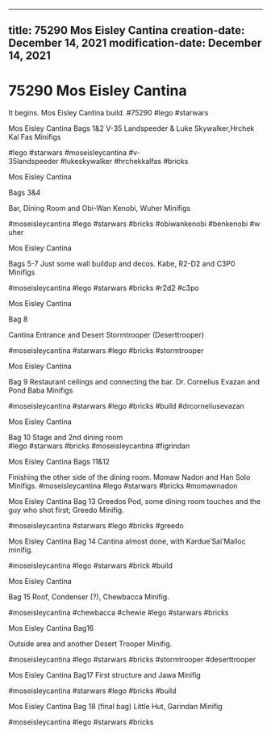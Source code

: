 ----
title: 75290 Mos Eisley Cantina
creation-date: December 14, 2021
modification-date: December 14, 2021
----

# 75290 Mos Eisley Cantina

It begins. Mos Eisley Cantina build.
#75290 #lego #starwars 

Mos Eisley Cantina
Bags 1&2
V-35 Landspeeder & Luke Skywalker,Hrchek Kal Fas Minifigs

#lego #starwars #moseisleycantina #v-35landspeeder #lukeskywalker #hrchekkalfas #bricks 
 

Mos Eisley Cantina

Bags 3&4

Bar, Dining Room and Obi-Wan Kenobi, Wuher Minifigs

#moseisleycantina #lego #starwars #bricks #obiwankenobi #benkenobi #wuher 
 

Mos Eisley Cantina

Bags 5-7
Just some wall buildup and decos. Kabe, R2-D2 and C3P0 Minifigs

#moseisleycantina #lego #starwars #bricks #r2d2 #c3po 

Mos Eisley Cantina

Bag 8

Cantina Entrance and Desert Stormtrooper (Deserttrooper)

#moseisleycantina #starwars #lego #bricks #stormtrooper 

Mos Eisley Cantina

Bag 9
Restaurant ceilings and connecting the bar.
Dr. Cornelius Evazan and Pond Baba Minifigs

#moseisleycantina #starwars #lego #bricks #build #drcorneliusevazan 

Mos Eisley Cantina

Bag 10
Stage and 2nd dining room
#lego #starwars #bricks #moseisleycantina #figrindan 

Mos Eisley Cantina
Bags 11&12

Finishing the other side of the dining room. Momaw Nadon and Han Solo Minifigs.
#moseisleycantina #lego #starwars #bricks #momawnadon 

Mos Eisley Cantina
Bag 13
Greedos Pod, some dining room touches and the guy who shot first; Greedo Minifig.

#moseisleycantina #starwars #lego #bricks #greedo 

Mos Eisley Cantina
Bag 14
Cantina almost done, with Kardue’Sai’Malloc minifig.

#moseisleycantina #lego #starwars #brick #build 

Mos Eisley Cantina

Bag 15
Roof, Condenser (?), Chewbacca Minifig.

#moseisleycantina #chewbacca #chewie #lego #starwars #bricks 

Mos Eisley Cantina
Bag16

Outside area and another Desert Trooper Minifig.

#moseisleycantina #lego #starwars #bricks #stormtrooper #deserttrooper

Mos Eisley Cantina
Bag17
First structure and Jawa Minifig

#moseisleycantina #starwars #lego #bricks #build 

Mos Eisley Cantina
Bag 18 (final bag)
Little Hut, Garindan Minifig

#moseisleycantina #lego #starwars #bricks 

